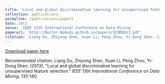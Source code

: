 ```yaml
---
title: "Local and global discriminative learning for unsupervised feature selection"
collection: publications
permalink: /publications/paper1
date: 2013
venue: 'IEEE 13th International Conference on Data Mining'
paperurl: 'http://Doctor-Nobody.github.io/papers/ICDM2013.pdf'
citation: 'Liang Du, Zhiyong Shen, Xuan Li, Peng Zhou, Yi-Dong Shen. (2013). &quot;Local and global discriminative learning for unsupervised feature selection.&quot; <i>IEEE 13th International Conference on Data Mining</i>. 131-140.'
---
```

[Download paper here](http://Doctor-Nobody.github.io/papers/ICDM2013.pdf)

Recommended citation: Liang Du, Zhiyong Shen, Xuan Li, Peng Zhou, Yi-Dong Shen. (2013). &quot;Local and global discriminative learning for unsupervised feature selection.&quot; <i>IEEE 13th International Conference on Data Mining</i>. 131-140.